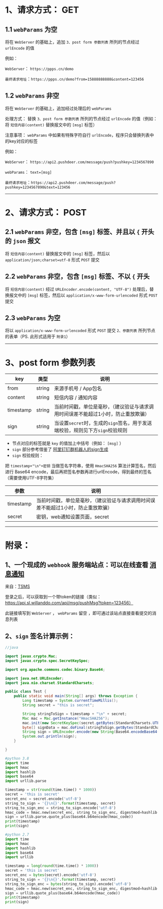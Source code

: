 # 1、请求方式： GET

## 1.1 `webParams` 为空

将在 `WebServer` 的基础上，追加 `3、post form 参数列表` 所列的节点经过 `urlEncode` 的值

例如：

`WebServer`： `https://ppps.cn/demo`

`最终请求地址`：`https://ppps.cn/demo?from=15888888888&content=123456`

## 1.2 `webParams` 非空

将在 `WebServer` 的基础上，追加经过处理后的 `webParams`

处理方式： 替换 `3、post form 参数列表` 所列的节点经过 `urlEncode` 的值（例如：将 `短信内容(content)` 替换报文中的 `[msg]` 标签）

注意事项： `webParams` 中如果有特殊字符自行 `urlEncode`，程序只会替换列表中的key对应的标签

例如：

`WebServer`： `https://api2.pushdeer.com/message/push?pushkey=1234567890`

`webParams`： `text=[msg]`

`最终请求地址`：`https://api2.pushdeer.com/message/push?pushkey=1234567890&text=123456`

***

# 2、请求方式： POST

## 2.1 `webParams` 非空，包含 `[msg]` 标签、并且以 `{` 开头的 `json` 报文

将 `短信内容(content)` 替换报文中的 `[msg]` 标签，然后以 `application/json;charset=utf-8` 形式 `POST` 提交

## 2.2 `webParams` 非空，包含 `[msg]` 标签、不以 `{` 开头

将 `短信内容(content)` 经过 `URLEncoder.encode(content, "UTF-8")` 处理后，替换报文中的 `[msg]` 标签，然后以 `application/x-www-form-urlencoded` 形式 `POST` 提交

## 2.3 `webParams` 为空

将以 `application/x-www-form-urlencoded` 形式 `POST` 提交 `2、参数列表` 所列节点的表单（PS. 此形式适用于 `附录1`）

***

# 3、post form 参数列表

|  key   | 类型  |  说明  |
|  ----  | ----  | ----  |
| from  | string  | 来源手机号 / App包名 |
| content  | string  | 短信内容 / 通知内容 |
| timestamp  | string |  当前时间戳，单位是毫秒，（建议验证与请求调用时间误差不能超过1小时，防止重放欺骗） |
| sign  | string  | 当设置`secret`时，生成的`sign`签名，用于发送端校验，规则见下方`sign`校验规则 |

* 节点对应的标签就是 `key` 的值加上中括号（例如： `[msg]` ）
* `sign` 部分参考借鉴了 [阿里钉钉群机器人的sign生成](https://developers.dingtalk.com/document/app/custom-robot-access)
* `sign` 校验规则：

把 `timestamp+"\n"+密钥` 当做签名字符串，使用 `HmacSHA256` 算法计算签名，然后进行 Base64 encode，最后再把签名参数再进行urlEncode，得到最终的签名（需要使用UTF-8字符集）

| 参数 | 说明 |
| ---- | ---- |
| timestamp | 当前时间戳，单位是毫秒，（建议验证与请求调用时间误差不能超过1小时，防止重放欺骗） |
| secret | 密钥，web通知设置页面，secret |

***

# 附录：

## 1、一个现成的 `webhook` 服务端站点：可以在线查看 [消息通知](https://msg.allmything.com)

来自：[TSMS](https://github.com/xiaoyuanhost/TranspondSms)

登录之后，可以获取到一个带token的链接（类似：https://api.sl.willanddo.com/api/msg/pushMsg?token=123456）

此链接填写到 `WebServer` ， `webParams` 留空 ，即可通过该站点直接查看提交的消息列表

## 2、`sign` 签名计算示例：

```Java
//java

import javax.crypto.Mac;
import javax.crypto.spec.SecretKeySpec;

import org.apache.commons.codec.binary.Base64;

import java.net.URLEncoder;
import java.nio.charset.StandardCharsets;

public class Test {
    public static void main(String[] args) throws Exception {
        Long timestamp = System.currentTimeMillis();
        String secret = "this is secret";

        String stringToSign = timestamp + "\n" + secret;
        Mac mac = Mac.getInstance("HmacSHA256");
        mac.init(new SecretKeySpec(secret.getBytes(StandardCharsets.UTF_8), "HmacSHA256"));
        byte[] signData = mac.doFinal(stringToSign.getBytes(StandardCharsets.UTF_8));
        String sign = URLEncoder.encode(new String(Base64.encodeBase64(signData)), "UTF-8");
        System.out.println(sign);
    }

}

```

```python
#python 3.8
import time
import hmac
import hashlib
import base64
import urllib.parse

timestamp = str(round(time.time() * 1000))
secret = 'this is secret'
secret_enc = secret.encode('utf-8')
string_to_sign = '{}\n{}'.format(timestamp, secret)
string_to_sign_enc = string_to_sign.encode('utf-8')
hmac_code = hmac.new(secret_enc, string_to_sign_enc, digestmod=hashlib.sha256).digest()
sign = urllib.parse.quote_plus(base64.b64encode(hmac_code))
print(timestamp)
print(sign)

```

```python
#python 2.7
import time
import hmac
import hashlib
import base64
import urllib

timestamp = long(round(time.time() * 1000))
secret = 'this is secret'
secret_enc = bytes(secret).encode('utf-8')
string_to_sign = '{}\n{}'.format(timestamp, secret)
string_to_sign_enc = bytes(string_to_sign).encode('utf-8')
hmac_code = hmac.new(secret_enc, string_to_sign_enc, digestmod=hashlib.sha256).digest()
sign = urllib.quote_plus(base64.b64encode(hmac_code))
print(timestamp)
print(sign)

```
